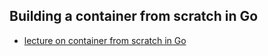 
## Building a container from scratch in Go
 - [ lecture on container from scratch in Go](https://www.youtube.com/watch?v=Utf-A4rODH8)
